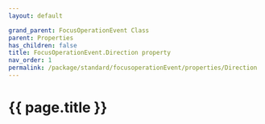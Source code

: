 ```yaml
---
layout: default

grand_parent: FocusOperationEvent Class
parent: Properties
has_children: false
title: FocusOperationEvent.Direction property
nav_order: 1
permalink: /package/standard/focusoperationEvent/properties/Direction
---
```

# {{ page.title }}




